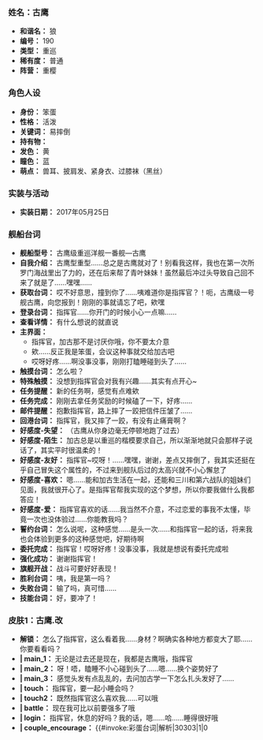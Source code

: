 ### 姓名：古鹰
* **和谐名：** 狼
* **编号：** 190
* **类型：** 重巡
* **稀有度：** 普通
* **阵营：** 重樱


### 角色人设
* **身份：** 笨蛋
* **性格：** 活泼
* **关键词：** 易摔倒
* **持有物：** 
* **发色：** 黄
* **瞳色：** 蓝
* **萌点：** 兽耳、披肩发、紧身衣、过膝袜（黑丝）


### 实装与活动
* **实装日期：** 2017年05月25日


### 舰船台词
* **舰船型号：** 古鹰级重巡洋舰一番舰—古鹰
* **自我介绍：** 古鹰型重型……总之是古鹰就对了！别看我这样，我也在第一次所罗门海战里出了力的，还在后来帮了青叶妹妹！虽然最后冲过头导致自己回不来了就是了……嘿嘿……
* **获取台词：** 哎不好意思，撞到你了……咦难道你是指挥官？！呃，古鹰级一号舰古鹰，向您报到！刚刚的事就请忘了吧，欸嘿
* **登录台词：** 指挥官……你开门的时候小心一点嘛……
* **查看详情：** 有什么想说的就直说
* **主界面：**
  * 指挥官，加古那不是讨厌你哦，你不要太介意
  * 欸……反正我是笨蛋，会议这种事就交给加古吧
  * 哎呀好疼……啊没事没事，刚刚打瞌睡碰到头了……
* **触摸台词：** 怎么啦？
* **特殊触摸：** 没想到指挥官会对我有兴趣……其实有点开心~
* **任务提醒：** 新的任务啊，感觉有点难欸
* **任务完成：** 刚刚去拿任务奖励的时候磕了一下，好疼……
* **邮件提醒：** 抱歉指挥官，路上摔了一跤把信件压皱了……
* **回港台词：** 指挥官，我又摔了一跤，有没有止痛膏啊？
* **好感度-失望：** （古鹰从你身边毫无停顿地跑了过去）
* **好感度-陌生：** 加古总是以重巡的楷模要求自己，所以渐渐地就只会那样子说话了，其实平时很温柔的！
* **好感度-友好：** 指挥官~哎呀！……嘿嘿，谢谢，差点又摔倒了，我其实还挺在乎自己冒失这个属性的，不过来到舰队后过的太高兴就不小心懈怠了
* **好感度-喜欢：** 嗯……能和加古生活在一起，还能和三川和第六战队的姐妹们见面，我就很开心了。是指挥官帮我实现的这个梦想，所以你要我做什么我都答应！
* **好感度-爱：** 指挥官喜欢的话……我当然不介意，不过恋爱的事我不太懂，毕竟一次也没体验过……你能教我吗？
* **誓约台词：** 怎么说呢，这种感觉……是头一次……和指挥官一起的话，将来我也会体验到更多的这种感觉吧，好期待啊
* **委托完成：** 指挥官！哎呀好疼！没事没事，我就是想说有委托完成啦
* **强化成功：** 谢谢指挥官！
* **旗舰开战：** 战斗可要好好表现！
* **胜利台词：** 咦，我是第一吗？
* **失败台词：** 输了吗，真可惜……
* **技能台词：** 好，要冲了！


### 皮肤1：古鹰.改
* **解锁：** 怎么了指挥官，这么看着我……身材？啊确实各种地方都变大了耶……你要看看吗？
* **| main_1：** 无论是过去还是现在，我都是古鹰哦，指挥官
* **| main_2：** 呀！唔，瞌睡不小心碰到头了……嗯……换个姿势好了
* **| main_3：** 感觉头发有点乱乱的，去问加古学一下怎么扎头发好了……
* **| touch：** 指挥官，要一起小睡会吗？
* **| touch2：** 既然指挥官这么喜欢我……可以哦
* **| battle：** 现在我可比以前要强多了哦
* **| login：** 指挥官，休息的好吗？我的话，嗯……哈……睡得很好哦
* **| couple_encourage：** {{#invoke:彩蛋台词|解析|30303|1|0
